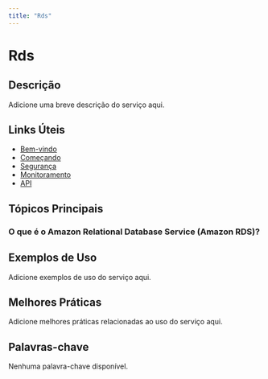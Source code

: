 ```yaml
---
title: "Rds"
---
```


# Rds

## Descrição

Adicione uma breve descrição do serviço aqui.

## Links Úteis

- [Bem-vindo](https://docs.aws.amazon.com/AmazonRDS/latest/UserGuide/Welcome.html)
- [Começando](https://docs.aws.amazon.com/AmazonRDS/latest/UserGuide/GettingStarted.html)
- [Segurança](https://docs.aws.amazon.com/AmazonRDS/latest/UserGuide/Security.html)
- [Monitoramento](https://docs.aws.amazon.com/AmazonRDS/latest/UserGuide/Monitoring.html)
- [API](https://docs.aws.amazon.com/AmazonRDS/latest/UserGuide/API.html)

## Tópicos Principais

### O que é o Amazon Relational Database Service (Amazon RDS)?

## Exemplos de Uso

Adicione exemplos de uso do serviço aqui.

## Melhores Práticas

Adicione melhores práticas relacionadas ao uso do serviço aqui.

## Palavras-chave

Nenhuma palavra-chave disponível.
